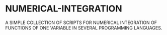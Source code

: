 # NUMERICAL-INTEGRATION
A SIMPLE COLLECTION OF SCRIPTS FOR NUMERICAL  INTEGRATION  OF FUNCTIONS OF ONE VARIABLE IN SEVERAL PROGRAMMING LANGUAGES.
